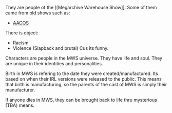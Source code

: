 
They are people of the [[Megarchive Warehouse Show]]. Some of them came from old shows such as:

- [AACOS](AACOS.md)

There is object:
- Racism
- Violence (Slapback and brutal)
Cus its funny.

Characters are people in the MWS universe. They have life and soul. They are unique in their identities and personalities.

Birth in MWS is refering to the date they were created/manufactured. Its based on when their IRL versions were released to the public. This means that birth is manufacturing, so the parents of the cast of MWS is simply their manufacturer.

If anyone dies in MWS, they can be brought back to life thru mysterious (TBA) means.